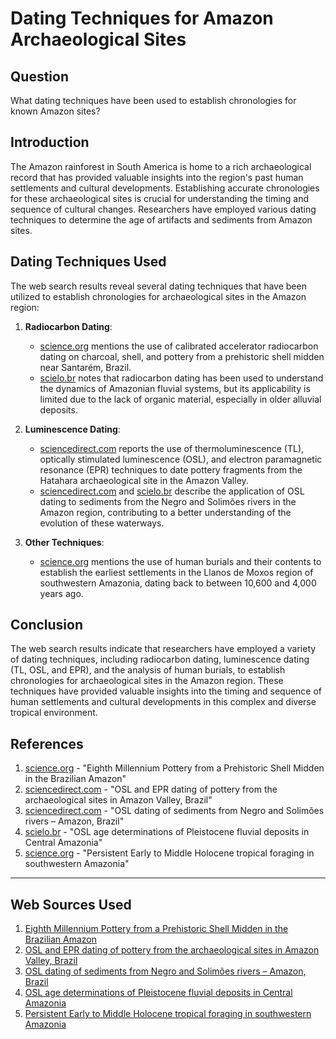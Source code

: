# Dating Techniques for Amazon Archaeological Sites

## Question
What dating techniques have been used to establish chronologies for known Amazon sites?

## Introduction
The Amazon rainforest in South America is home to a rich archaeological record that has provided valuable insights into the region's past human settlements and cultural developments. Establishing accurate chronologies for these archaeological sites is crucial for understanding the timing and sequence of cultural changes. Researchers have employed various dating techniques to determine the age of artifacts and sediments from Amazon sites.

## Dating Techniques Used
The web search results reveal several dating techniques that have been utilized to establish chronologies for archaeological sites in the Amazon region:

1. **Radiocarbon Dating**:
   - [science.org](https://www.science.org/doi/10.1126/science.254.5038.1621?cookieSet=1) mentions the use of calibrated accelerator radiocarbon dating on charcoal, shell, and pottery from a prehistoric shell midden near Santarém, Brazil.
   - [scielo.br](https://www.scielo.br/j/aabc/a/wdmLRpBssW3PYMZX58Kv38f/?lang=en) notes that radiocarbon dating has been used to understand the dynamics of Amazonian fluvial systems, but its applicability is limited due to the lack of organic material, especially in older alluvial deposits.

2. **Luminescence Dating**:
   - [sciencedirect.com](https://www.sciencedirect.com/science/article/pii/S1040618213003078) reports the use of thermoluminescence (TL), optically stimulated luminescence (OSL), and electron paramagnetic resonance (EPR) techniques to date pottery fragments from the Hatahara archaeological site in the Amazon Valley.
   - [sciencedirect.com](https://www.sciencedirect.com/science/article/pii/S0969806X12005397) and [scielo.br](https://www.scielo.br/j/aabc/a/wdmLRpBssW3PYMZX58Kv38f/?lang=en) describe the application of OSL dating to sediments from the Negro and Solimões rivers in the Amazon region, contributing to a better understanding of the evolution of these waterways.

3. **Other Techniques**:
   - [science.org](https://www.science.org/doi/10.1126/sciadv.aav5449) mentions the use of human burials and their contents to establish the earliest settlements in the Llanos de Moxos region of southwestern Amazonia, dating back to between 10,600 and 4,000 years ago.

## Conclusion
The web search results indicate that researchers have employed a variety of dating techniques, including radiocarbon dating, luminescence dating (TL, OSL, and EPR), and the analysis of human burials, to establish chronologies for archaeological sites in the Amazon region. These techniques have provided valuable insights into the timing and sequence of human settlements and cultural developments in this complex and diverse tropical environment.

## References
1. [science.org](https://www.science.org/doi/10.1126/science.254.5038.1621?cookieSet=1) - "Eighth Millennium Pottery from a Prehistoric Shell Midden in the Brazilian Amazon"
2. [sciencedirect.com](https://www.sciencedirect.com/science/article/pii/S1040618213003078) - "OSL and EPR dating of pottery from the archaeological sites in Amazon Valley, Brazil"
3. [sciencedirect.com](https://www.sciencedirect.com/science/article/pii/S0969806X12005397) - "OSL dating of sediments from Negro and Solimões rivers – Amazon, Brazil"
4. [scielo.br](https://www.scielo.br/j/aabc/a/wdmLRpBssW3PYMZX58Kv38f/?lang=en) - "OSL age determinations of Pleistocene fluvial deposits in Central Amazonia"
5. [science.org](https://www.science.org/doi/10.1126/sciadv.aav5449) - "Persistent Early to Middle Holocene tropical foraging in southwestern Amazonia"

---
## Web Sources Used

1. [Eighth Millennium Pottery from a Prehistoric Shell Midden in the Brazilian Amazon](https://www.science.org/doi/10.1126/science.254.5038.1621?cookieSet=1)
2. [OSL and EPR dating of pottery from the archaeological sites in Amazon Valley, Brazil](https://www.sciencedirect.com/science/article/pii/S1040618213003078)
3. [OSL dating of sediments from Negro and Solimões rivers – Amazon, Brazil](https://www.sciencedirect.com/science/article/pii/S0969806X12005397)
4. [OSL age determinations of Pleistocene fluvial deposits in Central Amazonia](https://www.scielo.br/j/aabc/a/wdmLRpBssW3PYMZX58Kv38f/?lang=en)
5. [Persistent Early to Middle Holocene tropical foraging in southwestern Amazonia](https://www.science.org/doi/10.1126/sciadv.aav5449)
